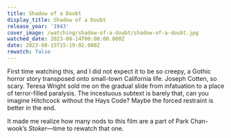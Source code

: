 ```yaml
---
title: Shadow of a Doubt
display_title: Shadow of a Doubt
release_year: '1943'
cover_image: /watching/shadow-of-a-doubt/shadow-of-a-doubt.jpg
watched_date: 2023-08-14T00:00:00.000Z
date: 2023-08-15T15:19:02.000Z
rewatch: false
---
```

First time watching this, and I did not expect it to be so creepy, a Gothic horror story transposed onto small-town California life. Joseph Cotten, so scary. Teresa Wright sold me on the gradual slide from infatuation to a place of terror-filled paralysis. The incestuous subtext is barely that, can you imagine Hitchcock without the Hays Code? Maybe the forced restraint is better in the end.

It made me realize how many nods to this film are a part of Park Chan-wook’s _Stoker_—time to rewatch that one.
